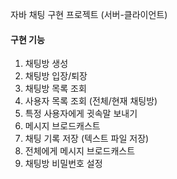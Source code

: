 자바 채팅 구현 프로젝트 (서버-클라이언트)
#### 구현 기능

1. 채팅방 생성
2. 채팅방 입장/퇴장 
3. 채팅방 목록 조회
4. 사용자 목록 조회 (전체/현재 채팅방)
5. 특정 사용자에게 귓속말 보내기
6. 메시지 브로드캐스트
7. 채팅 기록 저장 (텍스트 파일 저장)
8. 전체에게 메시지 브로드캐스트
9. 채팅방 비밀번호 설정


